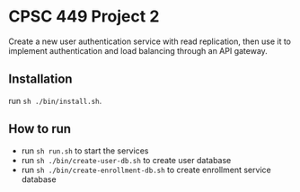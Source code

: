 # CPSC 449 Project 2
Create a new user authentication service with read replication, then use it to implement authentication and load balancing through an API gateway.

## Installation
run `sh ./bin/install.sh`.

## How to run
- run `sh run.sh` to start the services
- run `sh ./bin/create-user-db.sh` to create user database
- run `sh ./bin/create-enrollment-db.sh` to create enrollment service database